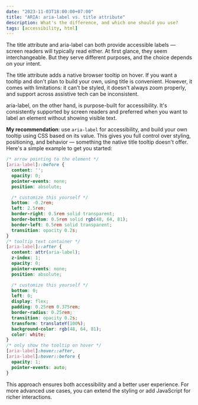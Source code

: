 ```yaml
---
date: "2023-11-03T18:00:00+07:00"
title: "ARIA: aria-label vs. title attribute"
description: What's the difference, and which one should you use?
tags: [accessibility, html]
---
```


The title attribute and aria-label can both provide accessible labels — screen readers will typically read either. At first glance, they seem interchangeable. But they serve different purposes, and the choice depends on your intent.

The title attribute adds a native browser tooltip on hover. If you want a tooltip and don't plan to build your own, using title is convenient. However, it comes with limitations: it can't be styled, it doesn't always zoom properly, and support across assistive tech can be inconsistent.

aria-label, on the other hand, is purpose-built for accessibility. It's consistently supported by screen readers and preferred when you want to label an element without showing visible text.

**My recommendation**: use `aria-label` for accessibility, and build your own tooltip using CSS based on its value. This gives you full control over styling, positioning, and behavior — something the native title tooltip doesn't offer. Here's a simple example to get you started:

```css
/* arrow pointing to the element */
[aria-label]::before {
  content: '';
  opacity: 0;
  pointer-events: none;
  position: absolute;

  /* customize this yourself */
  bottom: -0.2rem;
  left: 2.5rem;
  border-right: 0.5rem solid transparent;
  border-bottom: 0.5rem solid rgb(48, 64, 81);
  border-left: 0.5rem solid transparent;
  transition: opacity 0.2s;
}
/* tooltip text container */
[aria-label]::after {
  content: attr(aria-label);
  z-index: 1;
  opacity: 0;
  pointer-events: none;
  position: absolute;

  /* customize this yourself */
  bottom: 0;
  left: 0;
  display: flex;
  padding: 0.25rem 0.375rem;
  border-radius: 0.25rem;
  transition: opacity 0.2s;
  transform: translateY(100%);
  background-color: rgb(48, 64, 81);
  color: white;
}
/* only show the tooltip on hover */
[aria-label]:hover::after,
[aria-label]:hover::before {
  opacity: 1;
  pointer-events: auto;
}
```

This approach ensures both accessibility and a better user experience. For more advanced use cases, you can extend the styling or add JavaScript for richer interactions.
